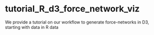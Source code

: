 # tutorial_R_d3_force_network_viz
We provide a tutorial on our workflow to generate force-networks in D3,  starting with data in R data
